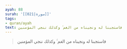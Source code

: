 ```yaml
---
ayah: 88
surah: '[[021|سورة]]'
tags:
- quran/ayah
text: فاستجبنا له ونجيناه من الغم ۚ وكذلك ننجي المؤمنين
---
```

> فاستجبنا له ونجيناه من الغم ۚ وكذلك ننجي المؤمنين
